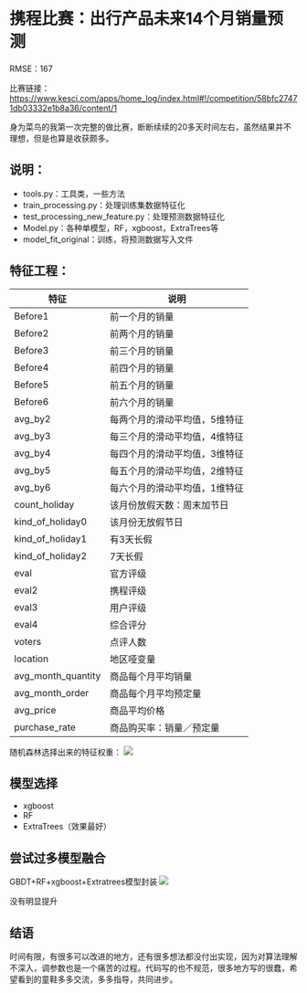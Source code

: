 # 携程比赛：出行产品未来14个月销量预测

RMSE：167

比赛链接：https://www.kesci.com/apps/home_log/index.html#!/competition/58bfc27471db03332e1b8a36/content/1

身为菜鸟的我第一次完整的做比赛，断断续续的20多天时间左右，虽然结果并不理想，但是也算是收获颇多。

## 说明：

* tools.py：工具类，一些方法
* train_processing.py：处理训练集数据特征化
* test_processing_new_feature.py：处理预测数据特征化
* Model.py：各种单模型，RF，xgboost，ExtraTrees等
* model_fit_original：训练，将预测数据写入文件

## 特征工程：

| 特征 | 说明 |
| --- | --- |
| Before1  | 前一个月的销量 |
| Before2 | 前两个月的销量 |
| Before3 | 前三个月的销量 |
| Before4 | 前四个月的销量 |
| Before5 | 前五个月的销量 |
| Before6 | 前六个月的销量 |
| avg_by2 | 每两个月的滑动平均值，5维特征 |
| avg_by3 | 每三个月的滑动平均值，4维特征 |
| avg_by4 | 每四个月的滑动平均值，3维特征 |
| avg_by5 | 每五个月的滑动平均值，2维特征 |
| avg_by6 | 每六个月的滑动平均值，1维特征 |
| count_holiday  | 该月份放假天数：周末加节日 |
| kind_of_holiday0 | 该月份无放假节日 |
| kind_of_holiday1 | 有3天长假 |
| kind_of_holiday2 | 7天长假 |
| eval | 官方评级 |
| eval2 | 携程评级 |
| eval3 | 用户评级 |
| eval4 | 综合评分  |
| voters | 点评人数 |
| location | 地区哑变量 |
| avg_month_quantity | 商品每个月平均销量 |
| avg_month_order | 商品每个月平均预定量 |
| avg_price | 商品平均价格 |
| purchase_rate | 商品购买率：销量／预定量  |

随机森林选择出来的特征权重：
![](http://upload-images.jianshu.io/upload_images/2127249-20f4e7603114d43d.png?imageMogr2/auto-orient/strip%7CimageView2/2/w/1240)


## 模型选择
* xgboost
* RF
* ExtraTrees（效果最好）

## 尝试过多模型融合 
GBDT+RF+xgboost+Extratrees模型封装
![](http://upload-images.jianshu.io/upload_images/2127249-5f6a9f3f5a122192.jpg?imageMogr2/auto-orient/strip%7CimageView2/2/w/1240)

没有明显提升

## 结语
时间有限，有很多可以改进的地方，还有很多想法都没付出实现，因为对算法理解不深入，调参数也是一个痛苦的过程。代码写的也不规范，很多地方写的很蠢，希望看到的童鞋多多交流，多多指导，共同进步。

